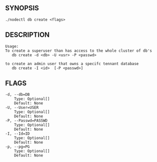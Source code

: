 ## SYNOPSIS
    ./nodectl db create <flags>
 
## DESCRIPTION
    Usage:
    To create a superuser than has access to the whole cluster of db's
       db create -d <db> -U <usr> -P <passwd>

    to create an admin user that owns a specifc tennant database
       db create -I <id>  [-P <passwd>]
 
## FLAGS
    -d, --db=DB
        Type: Optional[]
        Default: None
    -U, --User=USER
        Type: Optional[]
        Default: None
    -P, --Passwd=PASSWD
        Type: Optional[]
        Default: None
    -I, --Id=ID
        Type: Optional[]
        Default: None
    -p, --pg=PG
        Type: Optional[]
        Default: None
